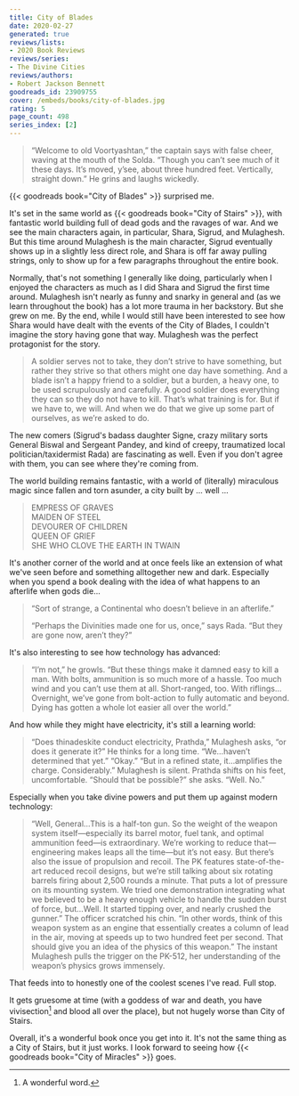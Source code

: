 ```yaml
---
title: City of Blades
date: 2020-02-27
generated: true
reviews/lists:
- 2020 Book Reviews
reviews/series:
- The Divine Cities
reviews/authors:
- Robert Jackson Bennett
goodreads_id: 23909755
cover: /embeds/books/city-of-blades.jpg
rating: 5
page_count: 498
series_index: [2]
---
```

> “Welcome to old Voortyashtan,” the captain says with false cheer, waving at the mouth of the Solda. “Though you can’t see much of it these days. It’s moved, y’see, about three hundred feet. Vertically, straight down.” He grins and laughs wickedly.  

{{< goodreads book="City of Blades" >}} surprised me.  

<!--more-->

It's set in the same world as {{< goodreads book="City of Stairs" >}}, with fantastic world building full of dead gods and the ravages of war. And we see the main characters again, in particular, Shara, Sigrud, and Mulaghesh. But this time around Mulaghesh is the main character, Sigrud eventually shows up in a slightly less direct role, and Shara is off far away pulling strings, only to show up for a few paragraphs throughout the entire book.  

Normally, that's not something I generally like doing, particularly when I enjoyed the characters as much as I did Shara and Sigrud the first time around. Mulaghesh isn't nearly as funny and snarky in general and (as we learn throughout the book) has a lot more trauma in her backstory. But she grew on me. By the end, while I would still have been interested to see how Shara would have dealt with the events of the City of Blades, I couldn't imagine the story having gone that way. Mulaghesh was the perfect protagonist for the story.  

> A soldier serves not to take, they don’t strive to have something, but rather they strive so that others might one day have something. And a blade isn’t a happy friend to a soldier, but a burden, a heavy one, to be used scrupulously and carefully. A good soldier does everything they can so they do not have to kill. That’s what training is for. But if we have to, we will. And when we do that we give up some part of ourselves, as we’re asked to do.

The new comers (Sigrud's badass daughter Signe, crazy military sorts General Biswal and Sergeant Pandey, and kind of creepy, traumatized local politician/taxidermist Rada) are fascinating as well. Even if you don't agree with them, you can see where they're coming from.  

The world building remains fantastic, with a world of (literally) miraculous magic since fallen and torn asunder, a city built by ... well ...  

> EMPRESS OF GRAVES   
> MAIDEN OF STEEL   
> DEVOURER OF CHILDREN   
> QUEEN OF GRIEF   
> SHE WHO CLOVE THE EARTH IN TWAIN  

It's another corner of the world and at once feels like an extension of what we've seen before and something alltogether new and dark. Especially when you spend a book dealing with the idea of what happens to an afterlife when gods die...  

> “Sort of strange, a Continental who doesn’t believe in an afterlife.”  
>
> “Perhaps the Divinities made one for us, once,” says Rada. “But they are gone now, aren’t they?”  

It's also interesting to see how technology has advanced:  

> “I’m not,” he growls. “But these things make it damned easy to kill a man. With bolts, ammunition is so much more of a hassle. Too much wind and you can’t use them at all. Short-ranged, too. With riflings…Overnight, we’ve gone from bolt-action to fully automatic and beyond. Dying has gotten a whole lot easier all over the world.”

And how while they might have electricity, it's still a learning world:  

> “Does thinadeskite conduct electricity, Prathda,” Mulaghesh asks, “or does it generate it?” He thinks for a long time. “We…haven’t determined that yet.” “Okay.” “But in a refined state, it…amplifies the charge. Considerably.” Mulaghesh is silent. Prathda shifts on his feet, uncomfortable. “Should that be possible?” she asks. “Well. No.”

Especially when you take divine powers and put them up against modern technology:  

> “Well, General…This is a half-ton gun. So the weight of the weapon system itself—especially its barrel motor, fuel tank, and optimal ammunition feed—is extraordinary. We’re working to reduce that—engineering makes leaps all the time—but it’s not easy. But there’s also the issue of propulsion and recoil. The PK features state-of-the-art reduced recoil designs, but we’re still talking about six rotating barrels firing about 2,500 rounds a minute. That puts a lot of pressure on its mounting system. We tried one demonstration integrating what we believed to be a heavy enough vehicle to handle the sudden burst of force, but…Well. It started tipping over, and nearly crushed the gunner.” The officer scratched his chin. “In other words, think of this weapon system as an engine that essentially creates a column of lead in the air, moving at speeds up to two hundred feet per second. That should give you an idea of the physics of this weapon.” The instant Mulaghesh pulls the trigger on the PK-512, her understanding of the weapon’s physics grows immensely.

That feeds into to honestly one of the coolest scenes I've read. Full stop.  

It gets gruesome at time (with a goddess of war and death, you have vivisection[^vivisection] and blood all over the place), but not hugely worse than City of Stairs.  

Overall, it's a wonderful book once you get into it. It's not the same thing as a City of Stairs, but it just works. I look forward to seeing how {{< goodreads book="City of Miracles" >}} goes.  

[^vivisection]: A wonderful word.